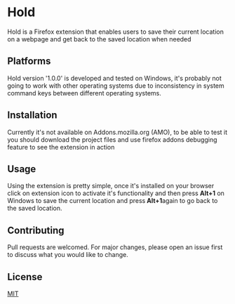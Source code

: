 # Hold

Hold is a Firefox extension that enables users to save their current location on a webpage and get back to the saved location when needed 

## Platforms

Hold version '1.0.0' is developed and tested on Windows, it's probably not going to work with other operating systems due to inconsistency in system command keys between different operating systems.

## Installation

Currently it's not available on Addons.mozilla.org (AMO), to be able to test it you should download the project files and use firefox addons debugging feature to see the extension in action 

## Usage
Using the extension is pretty simple, once it's installed on your browser click on extension icon to activate it's functionality and then press <b>Alt+1</b> on Windows to save the current location and press<b> Alt+1</b>again to go back to the saved location.

## Contributing
Pull requests are welcomed. For major changes, please open an issue first to discuss what you would like to change.

## License
[MIT](https://choosealicense.com/licenses/mit/)